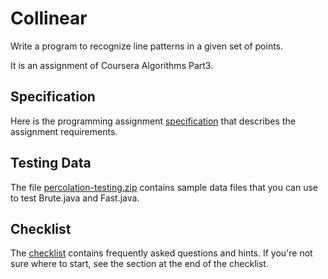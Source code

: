 # Collinear

Write a program to recognize line patterns in a given set of points.

It is an assignment of Coursera Algorithms Part3.

## Specification

Here is the programming assignment [specification](http://coursera.cs.princeton.edu/algs4/assignments/collinear.html) that describes the assignment requirements.

## Testing Data

The file [percolation-testing.zip](http://coursera.cs.princeton.edu/algs4/testing/collinear-testing.zip) contains sample data files that you can use to test Brute.java and Fast.java.

## Checklist

The [checklist](http://coursera.cs.princeton.edu/algs4/checklists/collinear.html) contains frequently asked questions and hints. If you're not sure where to start, see the section at the end of the checklist.

